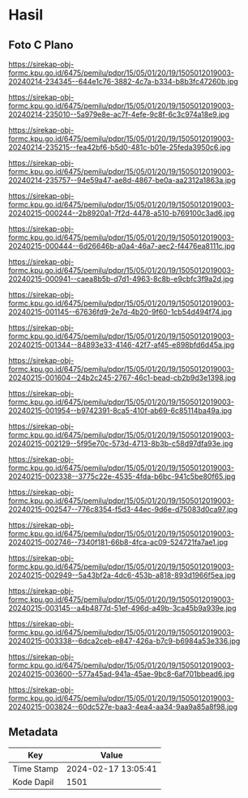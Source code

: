 # Hasil

## Foto C Plano

https://sirekap-obj-formc.kpu.go.id/6475/pemilu/pdpr/15/05/01/20/19/1505012019003-20240214-234345--644e1c76-3882-4c7a-b334-b8b3fc47260b.jpg

https://sirekap-obj-formc.kpu.go.id/6475/pemilu/pdpr/15/05/01/20/19/1505012019003-20240214-235010--5a979e8e-ac7f-4efe-9c8f-6c3c974a18e9.jpg

https://sirekap-obj-formc.kpu.go.id/6475/pemilu/pdpr/15/05/01/20/19/1505012019003-20240214-235215--fea42bf6-b5d0-481c-b01e-25feda3950c6.jpg

https://sirekap-obj-formc.kpu.go.id/6475/pemilu/pdpr/15/05/01/20/19/1505012019003-20240214-235757--94e59a47-ae8d-4867-be0a-aa2312a1863a.jpg

https://sirekap-obj-formc.kpu.go.id/6475/pemilu/pdpr/15/05/01/20/19/1505012019003-20240215-000244--2b8920a1-7f2d-4478-a510-b769100c3ad6.jpg

https://sirekap-obj-formc.kpu.go.id/6475/pemilu/pdpr/15/05/01/20/19/1505012019003-20240215-000444--6d26646b-a0a4-46a7-aec2-f4476ea8111c.jpg

https://sirekap-obj-formc.kpu.go.id/6475/pemilu/pdpr/15/05/01/20/19/1505012019003-20240215-000941--caea8b5b-d7d1-4963-8c8b-e9cbfc3f9a2d.jpg

https://sirekap-obj-formc.kpu.go.id/6475/pemilu/pdpr/15/05/01/20/19/1505012019003-20240215-001145--67636fd9-2e7d-4b20-9f60-1cb54d494f74.jpg

https://sirekap-obj-formc.kpu.go.id/6475/pemilu/pdpr/15/05/01/20/19/1505012019003-20240215-001344--84893e33-4146-42f7-af45-e898bfd6d45a.jpg

https://sirekap-obj-formc.kpu.go.id/6475/pemilu/pdpr/15/05/01/20/19/1505012019003-20240215-001604--24b2c245-2767-46c1-bead-cb2b9d3e1398.jpg

https://sirekap-obj-formc.kpu.go.id/6475/pemilu/pdpr/15/05/01/20/19/1505012019003-20240215-001954--b9742391-8ca5-410f-ab69-6c85114ba49a.jpg

https://sirekap-obj-formc.kpu.go.id/6475/pemilu/pdpr/15/05/01/20/19/1505012019003-20240215-002129--5f95e70c-573d-4713-8b3b-c58d97dfa93e.jpg

https://sirekap-obj-formc.kpu.go.id/6475/pemilu/pdpr/15/05/01/20/19/1505012019003-20240215-002338--3775c22e-4535-4fda-b6bc-941c5be80f65.jpg

https://sirekap-obj-formc.kpu.go.id/6475/pemilu/pdpr/15/05/01/20/19/1505012019003-20240215-002547--776c8354-f5d3-44ec-9d6e-d75083d0ca97.jpg

https://sirekap-obj-formc.kpu.go.id/6475/pemilu/pdpr/15/05/01/20/19/1505012019003-20240215-002746--7340f181-66b8-4fca-ac09-524721fa7ae1.jpg

https://sirekap-obj-formc.kpu.go.id/6475/pemilu/pdpr/15/05/01/20/19/1505012019003-20240215-002949--5a43bf2a-4dc6-453b-a818-893d1966f5ea.jpg

https://sirekap-obj-formc.kpu.go.id/6475/pemilu/pdpr/15/05/01/20/19/1505012019003-20240215-003145--a4b4877d-51ef-496d-a49b-3ca45b9a939e.jpg

https://sirekap-obj-formc.kpu.go.id/6475/pemilu/pdpr/15/05/01/20/19/1505012019003-20240215-003338--6dca2ceb-e847-426a-b7c9-b6984a53e336.jpg

https://sirekap-obj-formc.kpu.go.id/6475/pemilu/pdpr/15/05/01/20/19/1505012019003-20240215-003600--577a45ad-941a-45ae-9bc8-6af701bbead6.jpg

https://sirekap-obj-formc.kpu.go.id/6475/pemilu/pdpr/15/05/01/20/19/1505012019003-20240215-003824--60dc527e-baa3-4ea4-aa34-9aa9a85a8f98.jpg


## Metadata

| Key        | Value               |
| ---------- | ------------------- |
| Time Stamp | 2024-02-17 13:05:41 |
| Kode Dapil | 1501                |



